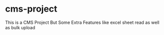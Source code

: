 # cms-project
This is a CMS Project But Some Extra Features like excel sheet read as well as bulk upload
